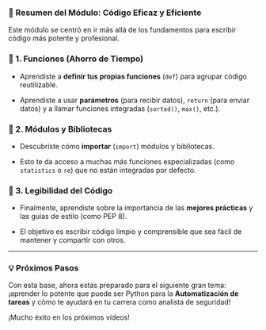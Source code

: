 
### 🧠 Resumen del Módulo: Código Eficaz y Eficiente

Este módulo se centró en ir más allá de los fundamentos para escribir código más potente y profesional.

### 📘 1. Funciones (Ahorro de Tiempo)

- Aprendiste a **definir tus propias funciones** (`def`) para agrupar código reutilizable.
    
- Aprendiste a usar **parámetros** (para recibir datos), `return` (para enviar datos) y a llamar funciones integradas (`sorted()`, `max()`, etc.).
    

### 📘 2. Módulos y Bibliotecas

- Descubriste cómo **importar** (`import`) módulos y bibliotecas.
    
- Esto te da acceso a muchas más funciones especializadas (como `statistics` o `re`) que no están integradas por defecto.
    

### 📘 3. Legibilidad del Código

- Finalmente, aprendiste sobre la importancia de las **mejores prácticas** y las guías de estilo (como PEP 8).
    
- El objetivo es escribir código limpio y comprensible que sea fácil de mantener y compartir con otros.
    

---

### 💡 Próximos Pasos

Con esta base, ahora estás preparado para el siguiente gran tema: ¡aprender lo potente que puede ser Python para la **Automatización de tareas** y cómo te ayudará en tu carrera como analista de seguridad!

¡Mucho éxito en los próximos vídeos!